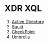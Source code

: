 


# XDR XQL 

1. [Active Directory](ActiveDirectory.md)
2. [Squid](./squid.md)
3. [CheckPoint](./Checkpoint.md)
4. [Umbrella](./Umbrella.md)
